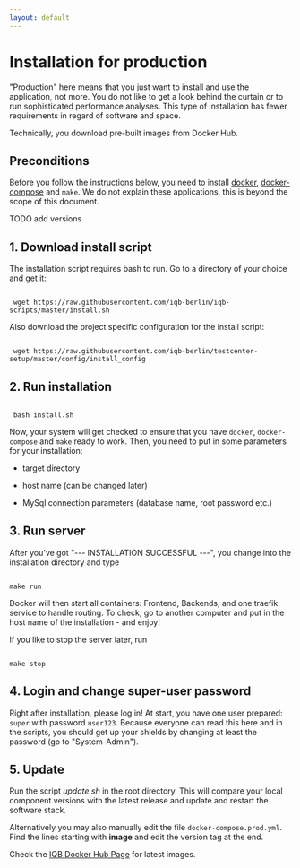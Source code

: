 ```yaml
---
layout: default
---
```


# Installation for production

"Production" here means that you just want to install and use the application, not more. You do not like to get a look behind the curtain or to run sophisticated performance analyses. This type of installation has fewer requirements in regard of software and space.

Technically, you download pre-built images from Docker Hub.

## Preconditions

Before you follow the instructions below, you need to
install [docker](https://docs.docker.com/engine/install/ubuntu/#installation-methods),
[docker-compose](https://docs.docker.com/compose/install/) and `make`.
We do not explain these applications, this is beyond the scope of this document.

TODO add versions


## 1. Download install script

The installation script requires bash to run. Go to a directory of your choice and get it:

```

 wget https://raw.githubusercontent.com/iqb-berlin/iqb-scripts/master/install.sh

```

Also download the project specific configuration for the install script:

```

 wget https://raw.githubusercontent.com/iqb-berlin/testcenter-setup/master/config/install_config

```

## 2. Run installation

```

 bash install.sh

```

Now, your system will get checked to ensure that you have `docker`, `docker-compose` and `make` ready to work. Then, you need to put in some parameters for your installation:

* target directory

* host name (can be changed later)

* MySql connection parameters (database name, root password etc.)

## 3. Run server

After you've got "--- INSTALLATION SUCCESSFUL ---", you change into the installation directory and type

```

make run

```

Docker will then start all containers: Frontend, Backends, and one traefik service to handle routing. To check, go to another computer and put in the host name of the installation - and enjoy!

If you like to stop the server later, run

```

make stop

```

## 4. Login and change super-user password

Right after installation, please log in! At start, you have one user prepared: `super` with password `user123`. Because everyone can read this here and in the scripts, you should get up your shields by changing at least the password (go to "System-Admin").

## 5. Update

Run the script _update.sh_ in the root directory. This will compare your local component versions with the latest release and update and restart the software stack.

Alternatively you may also manually edit the file `docker-compose.prod.yml`. Find the lines starting with **image** and edit the version tag at the end.

Check the [IQB Docker Hub Page](https://hub.docker.com/u/iqbberlin) for latest images.